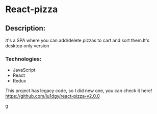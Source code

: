 <h1>React-pizza</h1>

<h2>Description:</h2>
<p>It's a SPA where you can add/delete pizzas to cart and sort them.It's desktop only version</p>

<h3>Technologies:</h3>
<ul>
<li>JavaScript</li>
<li>React</li>
<li>Redux</li>
</ul>

<p>This project has legacy code, so I did new one, you can check it here! <a href="https://github.com/lu1dgy/react-pizza-v2.0.0">https://github.com/lu1dgy/react-pizza-v2.0.0</a> </p>
<p>g</p>
